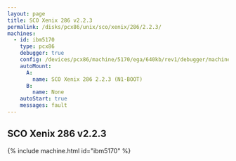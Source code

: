 ```yaml
---
layout: page
title: SCO Xenix 286 v2.2.3
permalink: /disks/pcx86/unix/sco/xenix/286/2.2.3/
machines:
  - id: ibm5170
    type: pcx86
    debugger: true
    config: /devices/pcx86/machine/5170/ega/640kb/rev1/debugger/machine.xml
    autoMount:
      A:
        name: SCO Xenix 286 2.2.3 (N1-BOOT)
      B:
        name: None
    autoStart: true
    messages: fault
---
```


SCO Xenix 286 v2.2.3
--------------------

{% include machine.html id="ibm5170" %}
